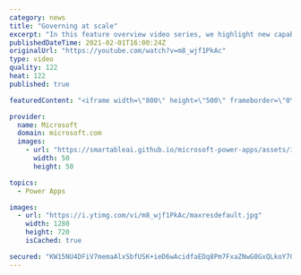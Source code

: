```yaml
---
category: news
title: "Governing at scale"
excerpt: "In this feature overview video series, we highlight new capabilities included in the latest update to Microsoft Power Apps.  Microsoft's Power Platform is a rich ecosystem of more than three hundred Microsoft and non-Microsoft connectors that can be leveraged by apps and flows. We are proud to introduce"
publishedDateTime: 2021-02-01T16:00:24Z
originalUrl: "https://youtube.com/watch?v=m8_wjf1PkAc"
type: video
quality: 122
heat: 122
published: true

featuredContent: "<iframe width=\"800\" height=\"500\" frameborder=\"0\" src=\"https://www.youtube.com/embed/m8_wjf1PkAc\" allow=\"accelerometer; autoplay; encrypted-media; gyroscope; picture-in-picture\" allowfullscreen></iframe>"

provider:
  name: Microsoft
  domain: microsoft.com
  images:
    - url: "https://smartableai.github.io/microsoft-power-apps/assets/images/organizations/microsoft.com-50x50.jpg"
      width: 50
      height: 50

topics:
  - Power Apps

images:
  - url: "https://i.ytimg.com/vi/m8_wjf1PkAc/maxresdefault.jpg"
    width: 1280
    height: 720
    isCached: true

secured: "KW15NU4DFiV7memaAlxSbfUSK+ieD6wAcidfaEDq8Pm7FxaZNwG0GxQLkoY70+D6NTzBTHOx91uChRYJdLv7WG3uuTU9wtnX1ppVr1zV4M1KvrvqVJdCPkQOt5RYIXJPmGMSRhkF6iXMG0240DJ0XGUpt3sbo8Gk8qUT+Nfu2mGVWcLDmTTfGRj9qo/jSSdHxtkAugLAfycFPp2RNz+2csB0anlmkQ3ltxpE/2A919hAZBgMPlSwnp8D6Fr2FusjgTzdqY05KZsF/Gjf894IiTTijml8Ft52hN9081qLfExHdPfYOUiw4fNSBbBGo2HOfA60ZQaa5UQy0IxyuWKtFrW4usHtbS1eV8gcrloF7CHeUy0rrbCDR3Vp8zKB5+y9kow+qG4fQyKcJMf2q5Ze3QdSLhY5vYbz462q9EIiLkc=;OnQdO3G4NuSZtJmdhs3AWQ=="
---
```



